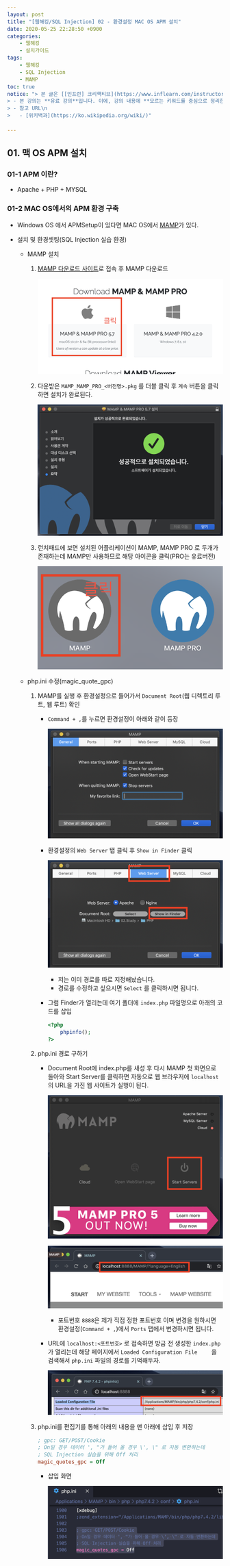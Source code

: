 ```yaml
---
layout: post
title: "[웹해킹/SQL Injection] 02 - 환경설정 MAC OS APM 설치"
date: 2020-05-25 22:28:50 +0900
categories: 
    - 웹해킹
    - 설치가이드
tags:
    - 웹해킹
    - SQL Injection
    - MAMP
toc: true
notice: "> 본 글은 [[인프런] 크리핵티브](https://www.inflearn.com/instructors/213605/courses)님의 [모의해킹 실무자가 알려주는, SQL Injection 공격 기법과 시큐어 코딩 : PART 1](https://www.inflearn.com/course/sql-injection-secure-coding-1) 강의를 듣고 정리한 글 입니다.\n
> - 본 강의는 **유료 강의**입니다. 이에, 강의 내용에 **모르는 키워드를 중심으로 정리한 내용**이고, 또한 해당 강의를 듣고 저의 개인적인 학습 목표, 느낌을 기반으로 정리할 것 입니다. 이점 참고 부탁드립니다.\n
> - 참고 URL\n
>   - [위키백과](https://ko.wikipedia.org/wiki/)"

---
```


## 01. 맥 OS APM 설치

### 01-1 APM 이란?
- Apache + PHP + MYSQL

### 01-2 MAC OS에서의 APM 환경 구축
- Windows OS 에서 APMSetup이 있다면 MAC OS에서 [MAMP](https://www.mamp.info/en/mac/)가 있다.

- 설치 및 환경셋팅(SQL Injection 실습 환경)
    - MAMP 설치

        1. [MAMP 다운로드 사이트](https://www.mamp.info/en/downloads/)로 접속 후 MAMP 다운로드
            
            ![-](/assets/웹해킹/SQL-Injection/img-0001.png)
        
        2. 다운받은 `MAMP_MAMP_PRO_<버전명>.pkg` 를 더블 클릭 후 `계속` 버튼을 클릭하면 설치가 완료된다.

            ![-](/assets/웹해킹/SQL-Injection/img-0002.png)

        3. 런치패드에 보면 설치된 어플리케이션이 MAMP, MAMP PRO 로 두개가 존재하는데 MAMP만 사용하므로 해당 아이콘을 클릭(PRO는 유료버전)

            ![-](/assets/웹해킹/SQL-Injection/img-0003.png)
    
    - php.ini 수정(magic_quote_gpc)

        1. MAMP를 실행 후 환경설정으로 들어가서 `Document Root`(웹 디렉토리 루트, 웹 루트) 확인
            - `Command + ,`를 누르면 환경설정이 아래와 같이 등장

                ![-](/assets/웹해킹/SQL-Injection/img-0004.png)

            - 환경설정의 `Web Server` 탭 클릭 후 `Show in Finder` 클릭

                ![-](/assets/웹해킹/SQL-Injection/img-0005.png)
                    
                - 저는 이미 경로를 따로 지정해놨습니다.
                - 경로를 수정하고 싶으시면 `Select` 를 클릭하시면 됩니다. 
            
            - 그럼 Finder가 열리는데 여기 폴더에 `index.php` 파일명으로 아래의 코드를 삽입

                ```php
                <?php
                    phpinfo();
                ?>
                ```    
        2. php.ini 경로 구하기
            - Document Root에 index.php를 새성 후 다시 MAMP 첫 화면으로 돌아와 Start Server를 클릭하면 자동으로 웹 브라우저에 `localhost`의 URL을 가진 웹 사이트가 실행이 된다.

                ![-](/assets/웹해킹/SQL-Injection/img-0006.png)

                ![-](/assets/웹해킹/SQL-Injection/img-0007.png)
                
                - 포트번호 `8888`은 제가 직접 정한 포트번호 이며 변경을 원하시면 환경설정(`Command + ,`)에서 `Ports` 탭에서 변경하시면 됩니다.
            
            - URL에 `localhost:<포트번호>` 로 접속하면 방금 전 생성한 `index.php` 가 열리는데 해당 페이지에서 `Loaded Configuration File	` 을 검색해서 `php.ini` 파일의 경로를 기억해두자.
                
                ![-](/assets/웹해킹/SQL-Injection/img-0008.png)
                
        3. php.ini를 편집기를 통해 아래의 내용을 맨 아래에 삽입 후 저장
            
            ```ini
            ; gpc: GET/POST/Cookie
            ; On일 경우 데이터 ', "가 들어 올 경우 \', \" 로 자동 변환하는데
            ; SQL Injection 실습을 위해 Off 처리
            magic_quotes_gpc = Off
            ```
            - 삽입 화면

                ![-](/assets/웹해킹/SQL-Injection/img-0009.png)
